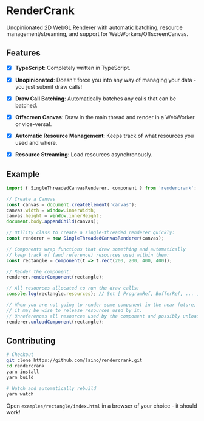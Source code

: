RenderCrank
===========

Unopinionated 2D WebGL Renderer with automatic batching, resource management/streaming, and support
for WebWorkers/OffscreenCanvas.

Features
---------

- [x] **TypeScript**: Completely written in TypeScript.

- [x] **Unopinionated**: Doesn't force you into any way of managing your data - you just submit draw calls!

- [x] **Draw Call Batching**: Automatically batches any calls that can be batched.

- [x] **Offscreen Canvas**: Draw in the main thread and render in a WebWorker or vice-versa!.

- [x] **Automatic Resource Management**: Keeps track of what resources you used and where.

- [x] **Resource Streaming**: Load resources asynchronously.

Example
-------

```ts
import { SingleThreadedCanvasRenderer, component } from 'rendercrank';

// Create a Canvas
const canvas = document.createElement('canvas');
canvas.width = window.innerWidth;
canvas.height = window.innerHeight;
document.body.appendChild(canvas);

// Utility class to create a single-threaded renderer quickly:
const renderer = new SingleThreadedCanvasRenderer(canvas);

// Components wrap functions that draw something and automatically
// keep track of (and reference) resources used within them:
const rectangle = component(t => t.rect(200, 200, 400, 400));

// Render the component:
renderer.renderComponent(rectangle);

// All resources allocated to run the draw calls:
console.log(rectangle.resources); // Set [ ProgramRef, BufferRef, ... ]

// When you are not going to render some component in the near future,
// it may be wise to release resources used by it.
// Unreferences all resources used by the component and possibly unloads them:
renderer.unloadComponent(rectangle);
```

Contributing
------------

```bash
# Checkout
git clone https://github.com/laino/rendercrank.git
cd rendercrank
yarn install
yarn build

# Watch and automatically rebuild
yarn watch
```

Open ``examples/rectangle/index.html`` in a browser of your choice - it should work!
